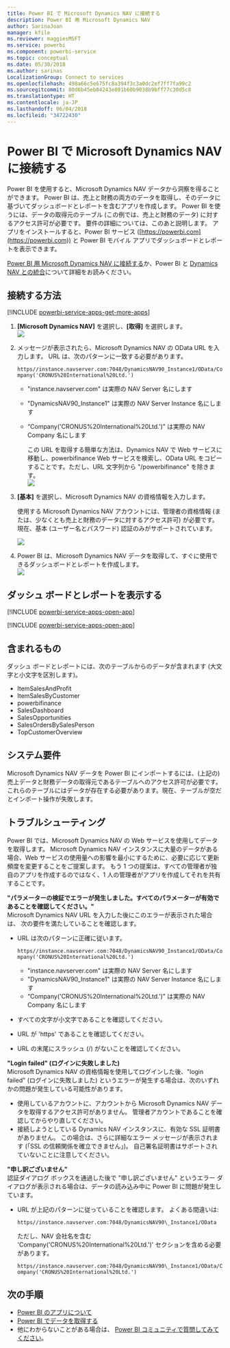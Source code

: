 ```yaml
---
title: Power BI で Microsoft Dynamics NAV に接続する
description: Power BI 用 Microsoft Dynamics NAV
author: SarinaJoan
manager: kfile
ms.reviewer: maggiesMSFT
ms.service: powerbi
ms.component: powerbi-service
ms.topic: conceptual
ms.date: 05/30/2018
ms.author: sarinas
LocalizationGroup: Connect to services
ms.openlocfilehash: 498a66c5e675fc8a394f3c3a0dc2ef7ff7fa99c2
ms.sourcegitcommit: 80d6b45eb84243e801b60b9038b9bff77c30d5c8
ms.translationtype: HT
ms.contentlocale: ja-JP
ms.lasthandoff: 06/04/2018
ms.locfileid: "34722430"
---
```

# <a name="connect-to-microsoft-dynamics-nav-with-power-bi"></a>Power BI で Microsoft Dynamics NAV に接続する
Power BI を使用すると、Microsoft Dynamics NAV データから洞察を得ることができます。 Power BI は、売上と財務の両方のデータを取得し、そのデータに基づいてダッシュボードとレポートを含むアプリを作成します。 Power BI を使うには、データの取得元のテーブル (この例では、売上と財務のデータ) に対するアクセス許可が必要です。 要件の詳細については、このあと説明します。 アプリをインストールすると、Power BI サービス ([https://powerbi.com](https://powerbi.com)) と Power BI モバイル アプリでダッシュボードとレポートを表示できます。 

[Power BI 用 Microsoft Dynamics NAV に接続する](https://app.powerbi.com/getdata/services/microsoft-dynamics-nav)か、Power BI と [Dynamics NAV との統合](https://powerbi.microsoft.com/integrations/microsoft-dynamics-nav)について詳細をお読みください。

## <a name="how-to-connect"></a>接続する方法
[!INCLUDE [powerbi-service-apps-get-more-apps](./includes/powerbi-service-apps-get-more-apps.md)]

1. **[Microsoft Dynamics NAV]** を選択し、**[取得]** を選択します。  
   ![](media/service-connect-to-microsoft-dynamics-nav/mdnav.png)
2. メッセージが表示されたら、Microsoft Dynamics NAV の OData URL を入力します。 URL は、次のパターンに一致する必要があります。
   
    `https//instance.navserver.com:7048/DynamicsNAV90_Instance1/OData/Company('CRONUS%20International%20Ltd.')`
   
   * "instance.navserver.com" は実際の NAV Server 名にします
   * "DynamicsNAV90\_Instance1" は実際の NAV Server Instance 名にします
   * “Company('CRONUS%20International%20Ltd.')” は実際の NAV Company 名にします
     
     この URL を取得する簡単な方法は、Dynamics NAV で Web サービスに移動し、powerbifinance Web サービスを検索し、OData URL をコピーすることです。ただし、URL 文字列から "/powerbifinance" を除きます。  
     ![](media/service-connect-to-microsoft-dynamics-nav/param.png)
3. **[基本]** を選択し、Microsoft Dynamics NAV の資格情報を入力します。
   
    使用する Microsoft Dynamics NAV アカウントには、管理者の資格情報 (または、少なくとも売上と財務のデータに対するアクセス許可) が必要です。  現在、基本 (ユーザー名とパスワード) 認証のみがサポートされています。
   
    ![](media/service-connect-to-microsoft-dynamics-nav/creds.png)
4. Power BI は、Microsoft Dynamics NAV データを取得して、すぐに使用できるダッシュボードとレポートを作成します。   
   ![](media/service-connect-to-microsoft-dynamics-nav/dashboard.png)

## <a name="view-the-dashboard-and-reports"></a>ダッシュ ボードとレポートを表示する
[!INCLUDE [powerbi-service-apps-open-app](./includes/powerbi-service-apps-open-app.md)]

[!INCLUDE [powerbi-service-apps-open-app](./includes/powerbi-service-apps-what-now.md)]

## <a name="whats-included"></a>含まれるもの
ダッシュ ボードとレポートには、次のテーブルからのデータが含まれます (大文字と小文字を区別します)。  

* ItemSalesAndProfit  
* ItemSalesByCustomer  
* powerbifinance  
* SalesDashboard  
* SalesOpportunities  
* SalesOrdersBySalesPerson  
* TopCustomerOverview  

## <a name="system-requirements"></a>システム要件
Microsoft Dynamics NAV データを Power BI にインポートするには、(上記の) 売上データと財務データの取得元であるテーブルへのアクセス許可が必要です。 これらのテーブルにはデータが存在する必要があります。現在、テーブルが空だとインポート操作が失敗します。

## <a name="troubleshooting"></a>トラブルシューティング
Power BI では、Microsoft Dynamics NAV の Web サービスを使用してデータを取得します。 Microsoft Dynamics NAV インスタンスに大量のデータがある場合、Web サービスの使用量への影響を最小にするために、必要に応じて更新頻度を変更することをご提案します。 もう 1 つの提案は、すべての管理者が独自のアプリを作成するのではなく、1 人の管理者がアプリを作成してそれを共有することです。

**"パラメーターの検証でエラーが発生しました。すべてのパラメーターが有効であることを確認してください。"**  
Microsoft Dynamics NAV URL を入力した後にこのエラーが表示された場合は、 次の要件を満たしていることを確認します。

* URL は次のパターンに正確に従います。
  
    `https//instance.navserver.com:7048/DynamicsNAV90_Instance1/OData/Company('CRONUS%20International%20Ltd.')`
  
  * "instance.navserver.com" は実際の NAV Server 名にします
  * "DynamicsNAV90\_Instance1" は実際の NAV Server Instance 名にします
  * “Company('CRONUS%20International%20Ltd.')” は実際の NAV Company 名にします
* すべての文字が小文字であることを確認してください。  
* URL が 'https' であることを確認してください。  
* URL の末尾にスラッシュ (/) がないことを確認してください。

**"Login failed" (ログインに失敗しました)**  
Microsoft Dynamics NAV の資格情報を使用してログインした後、"login failed" (ログインに失敗しました) というエラーが発生する場合は、次のいずれかの問題が発生している可能性があります。

* 使用しているアカウントに、アカウントから Microsoft Dynamics NAV データを取得するアクセス許可がありません。 管理者アカウントであることを確認してからやり直してください。
* 接続しようとしている Dynamics NAV インスタンスに、有効な SSL 証明書がありません。 この場合は、さらに詳細なエラー メッセージが表示されます (「SSL の信頼関係を確立できません」)。 自己署名証明書はサポートされていないことに注意してください。

**"申し訳ございません"**  
認証ダイアログ ボックスを通過した後で "申し訳ございません" というエラー ダイアログが表示される場合は、データの読み込み中に Power BI に問題が発生しています。

* URL が上記のパターンに従っていることを確認します。 よくある間違いは:
  
    `https//instance.navserver.com:7048/DynamicsNAV90\_Instance1/OData`
  
    ただし、NAV 会社名を含む 'Company('CRONUS%20International%20Ltd.')' セクションを含める必要があります。
  
    `https//instance.navserver.com:7048/DynamicsNAV90\_Instance1/OData/Company('CRONUS%20International%20Ltd.')`

## <a name="next-steps"></a>次の手順
* [Power BI のアプリについて](service-install-use-apps.md)
* [Power BI でデータを取得する](service-get-data.md)
* 他にわからないことがある場合は、 [Power BI コミュニティで質問してみてください](http://community.powerbi.com/)。

